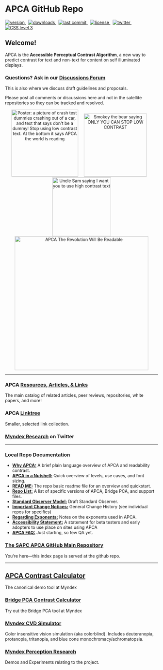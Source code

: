 # APCA GitHub Repo
<p align="left">
  <a href="https://npmjs.org/package/apca-w3">
<img src="https://badgen.net/npm/v/apca-w3?color=3000c0&icon=npm" alt="version" />
</a> &nbsp;

<a href="https://npmjs.org/package/apca-w3">
<img src="https://badgen.net/npm/dt/apca-w3?color=6000b0&icon=npm" alt="downloads" />
</a> &nbsp;

<a href="https://github.com/Myndex/SAPC-APCA">
<img src="https://badgen.net/github/last-commit/Myndex/SAPC-APCA/?icon=github" alt="last commit" />
</a> &nbsp;

<a href="https://github.com/Myndex/SAPC-APCA/blob/master/LICENSE.md">
<img src="https://badgen.net/badge/license/Beta Non-Com?icon=github&color=BB5FD1" alt="license" />
</a> &nbsp;

<a href="https://twitter.com/MyndexResearch">
<img src="https://badgen.net/badge/@/MyndexResearch?icon=twitter" alt="twitter" />
</a> &nbsp;

<a href="">
<img src="https://badgen.net/badge/JS/Vanilla/889900" alt="CSS level 3" />
</a>
</p>


## Welcome! 
APCA is the **Accessible Perceptual Contrast Algorithm**, a new way to predict contrast for text and non-text for content on self illuminated displays.

### Questions? Ask in our [Discussions Forum](https://github.com/Myndex/SAPC-APCA/discussions)
This is also where we discuss draft guidelines and proposals.

Please post all comments or discussions here and not in the satellite repositories so they can be tracked and resolved.

<p align="center">
<img width='220' alt="Poster: a picture of crash test dummies crashing out of a car, and text that says don't be a dummy! Stop using low contrast text. At the bottom it says APCA the world is reading" src='https://user-images.githubusercontent.com/42009457/161151275-7c4feea7-888a-43f1-a9c0-7504afaac258.png'>  &nbsp;&nbsp;&nbsp;&nbsp;<img  width='207' alt='Smokey the bear saying  ONLY YOU CAN STOP LOW CONTRAST' src='https://user-images.githubusercontent.com/42009457/161151536-a0add333-161e-482d-a99a-d1d076c75daf.png'>&nbsp;&nbsp;&nbsp;&nbsp;<img  width='193' alt='Uncle Sam saying I want you to use high contrast text' src='https://user-images.githubusercontent.com/42009457/161151222-74fb81af-f87b-4d7c-a41c-756e1ee3056f.png'> 
<br>
<img src="/images/APCAcolor4.png" width="440" alt="APCA The Revolution Will Be Readable"><br>
</p>
  
---
### APCA [Resources, Articles, & Links](https://git.myndex.com)
The main catalog of related articles, peer reviews, repositories, white papers, and more!
### APCA [Linktree](https://linktr.ee/Myndex)
Smaller, selected link collection.
### [Myndex Research](https://twitter.com/MyndexResearch) on Twitter
---
### Local Repo Documentation
- [**Why APCA:**](/documentation/WhyAPCA) A brief plain language overview of APCA and readability contrast.
- [**APCA in a Nutshell:**](/documentation/APCA_in_a_Nutshell) Quick overview of levels, use cases, and font sizing.
- [**READ ME:**](/documentation/README) The repo basic readme file for an overview and quickstart.
- [**Repo List:**](/documentation/repoList) A list of specific versions of APCA, Bridge PCA, and support files.
- [**Standard Observer Model:**](/documentation/StandardObserverModel) Draft Standard Observer.
- [**Important Change Notices:**](/documentation/ImportantChangeNotices) General Change History (see individual repos for specifics)
- [**Regarding Exponents:**](/documentation/regardingexponents) Notes on the exponents used in APCA.
- [**Accessibility Statement:**](/documentation/accessibilitystatement) A statement for beta testers and early adopters to use place on sites using APCA 
- [**APCA FAQ:**](/documentation/APCA_FAQ) Just starting, so few QA yet.
### [The SAPC APCA GitHub Main Repository](https://github.com/Myndex/SAPC-APCA#apca--sapc--sacam-primary-repository)
You're here—this index page is served at the github repo.

---
## [APCA Contrast Calculator](https://www.myndex.com/APCA/)
The canonical demo tool at Myndex
### [Bridge PCA Contrast Calculator](https://www.myndex.com/APCA/)
Try out the Bridge PCA tool at Myndex
### [Myndex CVD Simulator](https://www.myndex.com/APCA/)
Color insensitive vision simulation (aka colorblind). Includes deuteranopia, protanopia, tritanopia, and blue cone monochromacy/achromatopsia.
### [Myndex Perception Research](https://www.myndex.com/WEB/Perception)
Demos and Experiments relating to the project.

